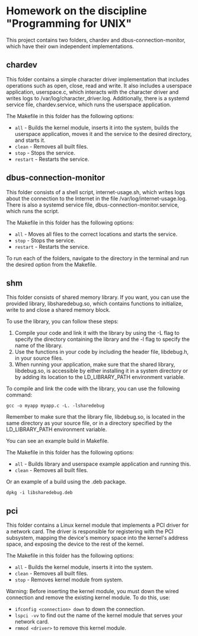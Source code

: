 # Homework on the discipline "Programming for UNIX"

This project contains two folders, chardev and dbus-connection-monitor, which have their own independent implementations.

## chardev

This folder contains a simple character driver implementation that includes operations such as open, close, read and write. It also includes a userspace application, userspace.c, which interacts with the character driver and writes logs to /var/log/character_driver.log. Additionally, there is a systemd service file, chardev.service, which runs the userspace application. 

The Makefile in this folder has the following options:
- `all` - Builds the kernel module, inserts it into the system, builds the userspace application, moves it and the service to the desired directory, and starts it.
- `clean` - Removes all built files.
- `stop` - Stops the service.
- `restart` - Restarts the service.

## dbus-connection-monitor

This folder consists of a shell script, internet-usage.sh, which writes logs about the connection to the Internet in the file /var/log/internet-usage.log. There is also a systemd service file, dbus-connection-monitor.service, which runs the script.

The Makefile in this folder has the following options:
- `all` - Moves all files to the correct locations and starts the service.
- `stop` - Stops the service.
- `restart` - Restarts the service.

To run each of the folders, navigate to the directory in the terminal and run the desired option from the Makefile.

## shm

This folder consists of shared memory library. If you want, you can use the provided library, libsharedebug.so, which contains functions to initialize, write to and close a shared memory block.

To use the library, you can follow these steps:

1. Compile your code and link it with the library by using the -L flag to specify the directory containing the library and the -l flag to specify the name of the library.
2. Use the functions in your code by including the header file, libdebug.h, in your source files.
3. When running your application, make sure that the shared library, libdebug.so, is accessible by either installing it in a system directory or by adding its location to the LD_LIBRARY_PATH environment variable.

To compile and link the code with the library, you can use the following command:

`gcc -o myapp myapp.c -L. -lsharedebug`

Remember to make sure that the library file, libdebug.so, is located in the same directory as your source file, or in a directory specified by the LD_LIBRARY_PATH environment variable.

You can see an example build in Makefile.

The Makefile in this folder has the following options:
- `all` - Builds library and userspace example application and running this.
- `clean` - Removes all built files.

Or an example of a build using the .deb package.

`dpkg -i libsharedebug.deb`

## pci

This folder contains a Linux kernel module that implements a PCI driver for a network card. The driver is responsible for registering with the PCI subsystem, mapping the device's memory space into the kernel's address space, and exposing the device to the rest of the kernel.

The Makefile in this folder has the following options:
- `all` - Builds the kernel module, inserts it into the system.
- `clean` - Removes all built files.
- `stop` - Removes kernel module from system.

Warning: Before inserting the kernel module, you must down the wired connection and remove the existing kernel module.
To do this, use:

- `ifconfig <connection> down` to down the connection.
- `lspci -vv` to find out the name of the kernel module that serves your network card.
- `rmmod <driver>` to remove this kernel module.